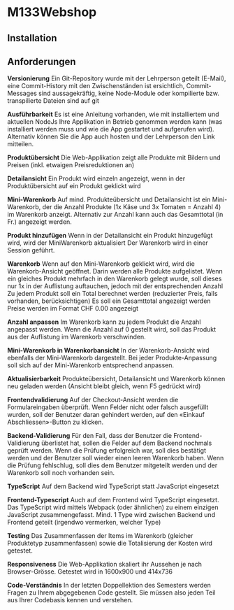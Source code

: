 # M133Webshop

## Installation

## Anforderungen
**Versionierung**
Ein Git-Repository wurde mit der Lehrperson geteilt
(E-Mail), eine Commit-History mit den
Zwischenständen ist ersichtlich, Commit-Messages sind aussagekräftig,
keine Node-Module oder kompilierte bzw. transpilierte Dateien sind auf git 

**Ausführbarkeit**
Es ist eine Anleitung vorhanden, wie mit installiertem und aktuellen NodeJs
Ihre Applikation in Betrieb genommen werden kann (was installiert werden
muss und wie die App gestartet und aufgerufen wird).
Alternativ können Sie die App auch hosten und der Lehrperson den Link
mitteilen. 

**Produktübersicht**
Die Web-Applikation zeigt alle Produkte mit Bildern und Preisen (inkl.
etwaigen Preisreduktionen an) 

**Detailansicht**
Ein Produkt wird einzeln angezeigt, wenn in der Produktübersicht auf ein
Produkt geklickt wird 

**Mini-Warenkorb**
Auf mind. Produkteübersicht und Detailansicht ist ein Mini-Warenkorb, der die
Anzahl Produkte (1x Käse und 3x Tomaten = Anzahl 4) im Warenkorb
anzeigt. Alternativ zur Anzahl kann auch das Gesamttotal (in Fr.) angezeigt
werden. 

**Produkt hinzufügen**
Wenn in der Detailansicht ein Produkt hinzugefügt wird, wird der MiniWarenkorb aktualisiert
Der Warenkorb wird in einer Session geführt. 

**Warenkorb**
Wenn auf den Mini-Warenkorb geklickt wird, wird die Warenkorb-Ansicht
geöffnet.
Darin werden alle Produkte aufgelistet.
Wenn ein gleiches Produkt mehrfach in den Warenkorb gelegt wurde, soll
dieses nur 1x in der Auflistung auftauchen, jedoch mit der entsprechenden
Anzahl
Zu jedem Produkt soll ein Total berechnet werden (reduzierter Preis, falls 
vorhanden, berücksichtigen)
Es soll ein Gesamttotal angezeigt werden
Preise werden im Format CHF 0.00 angezeigt 

**Anzahl anpassen**
Im Warenkorb kann zu jedem Produkt die Anzahl angepasst werden.
Wenn die Anzahl auf 0 gestellt wird, soll das Produkt aus der Auflistung im
Warenkorb verschwinden. 


**Mini-Warenkorb in Warenkorbansicht**
In der Warenkorb-Ansicht wird ebenfalls der Mini-Warenkorb dargestellt. Bei
jeder Produkte-Anpassung soll sich auf der Mini-Warenkorb entsprechend
anpassen. 

**Aktualisierbarkeit**
Produkteübersicht, Detailansicht und Warenkorb können neu geladen werden
(Ansicht bleibt gleich, wenn F5 gedrückt wird) 


**Frontendvalidierung**
Auf der Checkout-Ansicht werden die Formulareingaben überprüft. Wenn
Felder nicht oder falsch ausgefüllt wurden, soll der Benutzer daran gehindert
werden, auf den «Einkauf Abschliessen»-Button zu klicken. 

**Backend-Validierung**
Für den Fall, dass der Benutzer die Frontend-Validierung überlistet hat,
sollen die Felder auf dem Backend nochmals geprüft werden.
Wenn die Prüfung erfolgreich war, soll dies bestätigt werden und der
Benutzer soll wieder einen leeren Warenkorb haben.
Wenn die Prüfung fehlschlug, soll dies dem Benutzer mitgeteilt werden und
der Warenkorb soll noch vorhanden sein. 

**TypeScript**
Auf dem Backend wird TypeScript statt JavaScript eingesetzt 

**Frontend-Typescript**
Auch auf dem Frontend wird TypeScript eingesetzt.
Das TypeScript wird mittels Webpack (oder ähnlichen) zu einem einzigen
JavaScript zusammengefasst.
Mind. 1 Type wird zwischen Backend und Frontend geteilt (irgendwo
vermerken, welcher Type) 

**Testing**
Das Zusammenfassen der Items im Warenkorb (gleicher Produktetyp
zusammenfassen) sowie die Totalisierung der Kosten wird getestet. 

**Responsiveness**
Die Web-Applikation skaliert ihr Aussehen je nach Browser-Grösse. Getestet
wird in 1600x900 und 414x736 

**Code-Verständnis**
In der letzten Doppellektion des Semesters werden Fragen zu Ihrem
abgegebenen Code gestellt. Sie müssen also jeden Teil aus Ihrer Codebasis
kennen und verstehen. 

